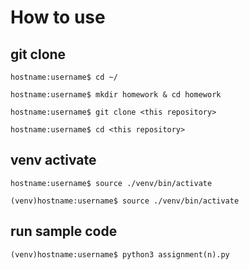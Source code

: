 # How to use

## git clone

```terminal
hostname:username$ cd ~/

hostname:username$ mkdir homework & cd homework

hostname:username$ git clone <this repository>

hostname:username$ cd <this repository>
```

## venv activate

```terminal
hostname:username$ source ./venv/bin/activate

(venv)hostname:username$ source ./venv/bin/activate
```

## run sample code

```terminal
(venv)hostname:username$ python3 assignment(n).py
```
